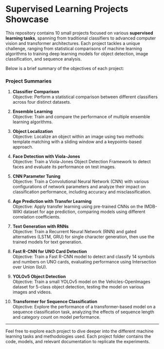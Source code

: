 # Supervised Learning Projects Showcase

This repository contains 10 small projects focused on various **supervised learning tasks**, spanning from traditional classifiers to advanced computer vision and transformer architectures. Each project tackles a unique challenge, ranging from statistical comparisons of machine learning algorithms to training deep learning models for object detection, image classification, and sequence analysis.

Below is a brief summary of the objectives of each project:

### Project Summaries

1. **Classifier Comparison**  
   Objective: Perform a statistical comparison between different classifiers across four distinct datasets.

2. **Ensemble Learning**  
   Objective: Train and compare the performance of multiple ensemble learning algorithms.

3. **Object Localization**  
   Objective: Localize an object within an image using two methods: template matching with a sliding window and a keypoints-based approach.

4. **Face Detection with Viola-Jones**  
   Objective: Train a Viola-Jones Object Detection Framework to detect faces and evaluate its performance on test images.

5. **CNN Parameter Tuning**  
   Objective: Train a Convolutional Neural Network (CNN) with various configurations of network parameters and analyze their impact on classification performance, including accuracy and misclassification.

6. **Age Prediction with Transfer Learning**  
   Objective: Apply transfer learning using pre-trained CNNs on the IMDB-WIKI dataset for age prediction, comparing models using different correlation coefficients.

7. **Text Generation with RNNs**  
   Objective: Train a Recurrent Neural Network (RNN) and gated alternatives (LSTM, GRU) for single character generation, then use the trained models for text generation.

8. **Fast R-CNN for UNO Card Detection**  
   Objective: Train a Fast R-CNN model to detect and classify 14 symbols and numbers on UNO cards, evaluating performance using Intersection over Union (IoU).

9. **YOLOv5 Object Detection**  
   Objective: Train a small YOLOv5 model on the Vehicles-OpenImages dataset for 5-class object detection, testing the model on various images and videos.

10. **Transformer for Sequence Classification**  
    Objective: Explore the performance of a transformer-based model on a sequence classification task, analyzing the effects of sequence length and category count on model performance.

---

Feel free to explore each project to dive deeper into the different machine learning tasks and methodologies used. Each project folder contains the code, models, and relevant documentation to replicate the experiments.
